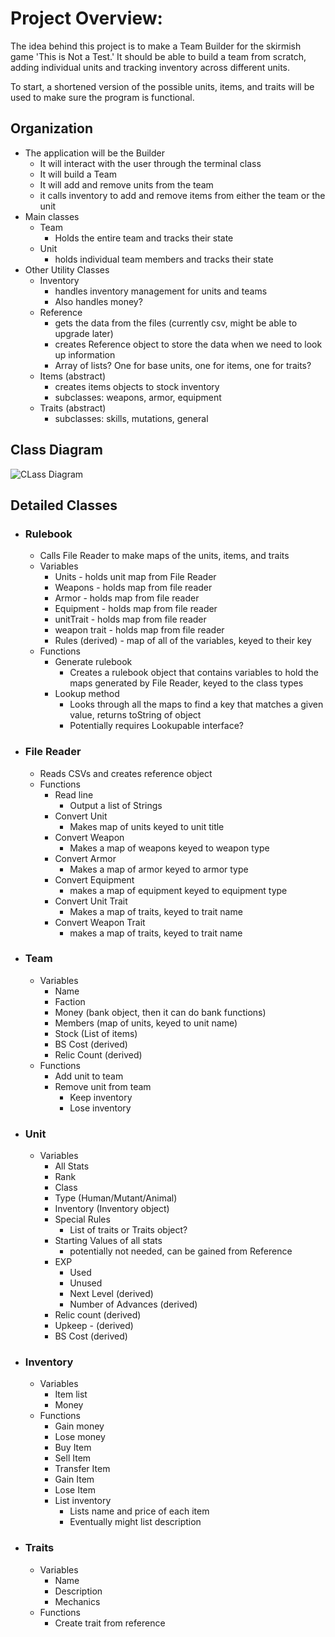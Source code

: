 # Project Overview:

The idea behind this project is to make a Team Builder for the skirmish game
'This is Not a Test.' It should be able to build a team from scratch, adding individual 
units and tracking inventory across different units.

To start, a shortened version of the possible units, items, and traits will be used
to make sure the program is functional.

## Organization
 - The application will be the Builder
   - It will interact with the user through the terminal class
   - It will build a Team
   - It will add and remove units from the team
   - it calls inventory to add and remove items from either the team or the unit
 - Main classes
   - Team
     - Holds the entire team and tracks their state
   - Unit
     - holds individual team members and tracks their state
 - Other Utility Classes
   - Inventory
     - handles inventory management for units and teams
     - Also handles money?
   - Reference 
     - gets the data from the files (currently csv, might be able to upgrade later)
     - creates Reference object to store the data when we need to look up information
     - Array of lists? One for base units, one for items, one for traits?
   - Items (abstract)
     - creates items objects to stock inventory
     - subclasses: weapons, armor, equipment
   - Traits (abstract)
     - subclasses: skills, mutations, general
## Class Diagram
![CLass Diagram](Reference/ClassDiagram/ClassDiagram.png)

## Detailed Classes
 - ### Rulebook
   - Calls File Reader to make maps of the units, items, and traits
   - Variables
     - Units - holds unit map from File Reader
     - Weapons - holds map from file reader
     - Armor - holds map from file reader
     - Equipment - holds map from file reader
     - unitTrait - holds map from file reader
     - weapon trait - holds map from file reader
     - Rules (derived) - map of all of the variables, keyed to their key
   - Functions
     - Generate rulebook
       - Creates a rulebook object that contains variables to hold the maps generated by File Reader, keyed to the class types
     - Lookup method
       - Looks through all the maps to find a key that matches a given value, returns toString of object
       - Potentially requires Lookupable interface?
 - ### File Reader
    - Reads CSVs and creates reference object
    - Functions
      - Read line 
        - Output a list of Strings
      - Convert Unit
        - Makes map of units keyed to unit title
      - Convert Weapon
        - Makes a map of weapons keyed to weapon type
      - Convert Armor
        - Makes a map of armor keyed to armor type
      - Convert Equipment
        - makes a map of equipment keyed to equipment type
      - Convert Unit Trait
        - Makes a map of traits, keyed to trait name
      - Convert Weapon Trait
        - makes a map of traits, keyed to trait name
 - ### Team
   - Variables
     - Name
     - Faction
     - Money (bank object, then it can do bank functions)
     - Members (map of units, keyed to unit name)
     - Stock (List of items)
     - BS Cost (derived)
     - Relic Count (derived)
   - Functions
     - Add unit to team
     - Remove unit from team
       - Keep inventory
       - Lose inventory
 - ### Unit
   - Variables
     - All Stats
     - Rank
     - Class
     - Type (Human/Mutant/Animal)
     - Inventory (Inventory object)
     - Special Rules
       - List of traits or Traits object?
     - Starting Values of all stats
       - potentially not needed, can be gained from Reference
     - EXP
       - Used
       - Unused
       - Next Level (derived)
       - Number of Advances (derived)
     - Relic count (derived)
     - Upkeep - (derived)
     - BS Cost (derived)
 - ### Inventory
   - Variables
     - Item list
     - Money
   - Functions
     - Gain money
     - Lose money
     - Buy Item
     - Sell Item
     - Transfer Item
     - Gain Item
     - Lose Item
     - List inventory
       - Lists name and price of each item
       - Eventually might list description
 - ### Traits
   - Variables
     - Name
     - Description
     - Mechanics
   - Functions
     - Create trait from reference